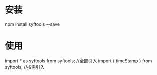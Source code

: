 # 安装
npm install syftools --save
# 使用
import * as syftools from syftools; //全部引入
import { timeStamp } from syftools; //按需引入
